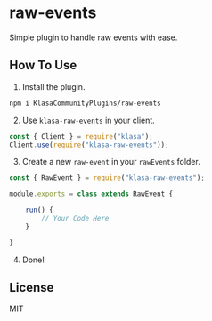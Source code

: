 # raw-events

Simple plugin to handle raw events with ease.

## How To Use

<!-- markdownlint-disable MD029 -->

1. Install the plugin.

```bash
npm i KlasaCommunityPlugins/raw-events
```

2. Use `klasa-raw-events` in your client.

```js
const { Client } = require("klasa");
Client.use(require("klasa-raw-events"));
```

3. Create a new `raw-event` in your `rawEvents` folder.

```js
const { RawEvent } = require("klasa-raw-events");

module.exports = class extends RawEvent {

    run() {
        // Your Code Here
    }

}
```

4. Done!

## License

MIT
